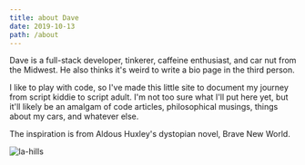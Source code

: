 ```yaml
---
title: about Dave
date: 2019-10-13
path: /about
---
```


Dave is a full-stack developer, tinkerer, caffeine enthusiast, and car nut from the Midwest. He also thinks it's weird to write a bio page in the third person.

I like to play with code, so I've made this little site to document my journey from script kiddie to script adult. I'm not too sure what I'll put here yet, but it'll likely be an amalgam of code articles, philosophical musings, things about my cars, and whatever else.

The inspiration is from Aldous Huxley's dystopian novel, Brave New World.

![la-hills](about.jpg)
